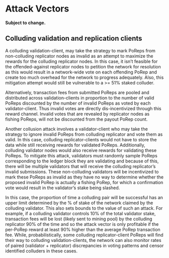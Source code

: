 # Attack Vectors

**Subject to change.**

## Colluding validation and replication clients

A colluding validation-client, may take the strategy to mark PoReps from non-colluding replicator nodes as invalid as an attempt to maximize the rewards for the colluding replicator nodes. In this case, it isn’t feasible for the offended-against replicator nodes to petition the network for resolution as this would result in a network-wide vote on each offending PoRep and create too much overhead for the network to progress adequately. Also, this mitigation attempt would still be vulnerable to a &gt;= 51% staked colluder.

Alternatively, transaction fees from submitted PoReps are pooled and distributed across validation-clients in proportion to the number of valid PoReps discounted by the number of invalid PoReps as voted by each validator-client. Thus invalid votes are directly dis-incentivized through this reward channel. Invalid votes that are revealed by replicator nodes as fishing PoReps, will not be discounted from the payout PoRep count.

Another collusion attack involves a validator-client who may take the strategy to ignore invalid PoReps from colluding replicator and vote them as valid. In this case, colluding replicator-clients would not have to store the data while still receiving rewards for validated PoReps. Additionally, colluding validator nodes would also receive rewards for validating these PoReps. To mitigate this attack, validators must randomly sample PoReps corresponding to the ledger block they are validating and because of this, there will be multiple validators that will receive the colluding replicator’s invalid submissions. These non-colluding validators will be incentivized to mark these PoReps as invalid as they have no way to determine whether the proposed invalid PoRep is actually a fishing PoRep, for which a confirmation vote would result in the validator’s stake being slashed.

In this case, the proportion of time a colluding pair will be successful has an upper limit determined by the % of stake of the network claimed by the colluding validator. This also sets bounds to the value of such an attack. For example, if a colluding validator controls 10% of the total validator stake, transaction fees will be lost \(likely sent to mining pool\) by the colluding replicator 90% of the time and so the attack vector is only profitable if the per-PoRep reward at least 90% higher than the average PoRep transaction fee. While, probabilistically, some colluding replicator-client PoReps will find their way to colluding validation-clients, the network can also monitor rates of paired \(validator + replicator\) discrepancies in voting patterns and censor identified colluders in these cases.

